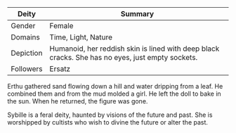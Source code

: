 Deity | Summary
-- | --
Gender | Female
Domains | Time, Light, Nature
Depiction | Humanoid, her reddish skin is lined with deep black cracks. She has no eyes, just empty sockets.
Followers | Ersatz

Erthu gathered sand flowing down a hill and water dripping from a leaf. He combined them and from the mud molded a girl. He left the doll to bake in the sun. When he returned, the figure was gone.

Sybille is a feral deity, haunted by visions of the future and past. She is worshipped by cultists who wish to divine the future or alter the past.
